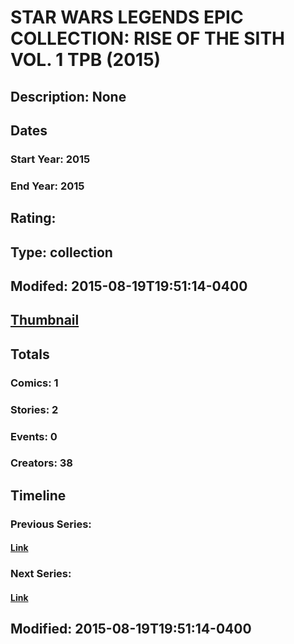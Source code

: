 # STAR WARS LEGENDS EPIC COLLECTION: RISE OF THE SITH VOL. 1 TPB (2015)
## Description: None
## Dates
### Start Year: 2015
### End Year: 2015
## Rating: 
## Type: collection
## Modifed: 2015-08-19T19:51:14-0400
## [Thumbnail](http://i.annihil.us/u/prod/marvel/i/mg/b/40/image_not_available.jpg)
## Totals
### Comics: 1
### Stories: 2
### Events: 0
### Creators: 38
## Timeline
### Previous Series: 
#### [Link]()
### Next Series: 
#### [Link]()
## Modified: 2015-08-19T19:51:14-0400